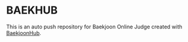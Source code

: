 # BAEKHUB
This is an auto push repository for Baekjoon Online Judge created with [BaekjoonHub](https://github.com/BaekjoonHub/BaekjoonHub).
